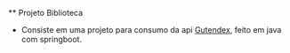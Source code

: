 ** Projeto Biblioteca

* Consiste em uma projeto para consumo da api [Gutendex](https://gutendex.com/), feito em java com springboot.
